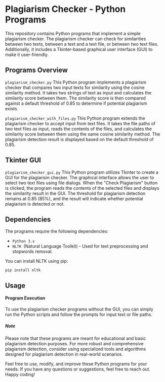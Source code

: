 # **Plagiarism Checker - Python Programs**

This repository contains Python programs that implement a simple plagiarism checker. The plagiarism checker can check for similarities between two texts, between a text and a text file, or between two text files. Additionally, it includes a Tkinter-based graphical user interface (GUI) to make it user-friendly.

## **Programs Overview**

`plagiarism_checker.py`
This Python program implements a plagiarism checker that compares two input texts for similarity using the cosine similarity method. It takes two strings of text as input and calculates the similarity score between them. The similarity score is then compared against a default threshold of 0.85 to determine if potential plagiarism exists.

`plagiarism_checker_with_files.py`
This Python program extends the plagiarism checker to accept input from text files. It takes the file paths of two text files as input, reads the contents of the files, and calculates the similarity score between them using the same cosine similarity method. The plagiarism detection result is displayed based on the default threshold of 0.85.

## **Tkinter GUI**

`plagiarism_checker_gui.py`
This Python program utilizes Tkinter to create a GUI for the plagiarism checker. The graphical interface allows the user to select two text files using file dialogs. When the "Check Plagiarism" button is clicked, the program reads the contents of the selected files and displays the similarity result in the GUI. The threshold for plagiarism detection remains at 0.85 (85%), and the result will indicate whether potential plagiarism is detected or not.

## **Dependencies**

The programs require the following dependencies:

* `Python 3.x`
* `NLTK `(Natural Language Toolkit) - Used for text preprocessing and stopwords removal.

You can install NLTK using pip:

`pip install nltk`

## **Usage**

#### **Program Execution**

To use the plagiarism checker programs without the GUI, you can simply run the Python scripts and follow the prompts for input text or file paths.

##### **Note**

Please note that these programs are meant for educational and basic plagiarism detection purposes. For more robust and comprehensive plagiarism detection, consider using specialized tools and algorithms designed for plagiarism detection in real-world scenarios.

Feel free to use, modify, and improve these Python programs for your needs. If you have any questions or suggestions, feel free to reach out. Happy coding!